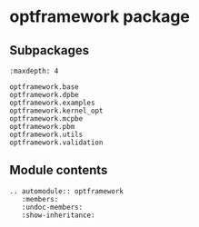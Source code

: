 # optframework package

## Subpackages

```{toctree}
:maxdepth: 4

optframework.base
optframework.dpbe
optframework.examples
optframework.kernel_opt
optframework.mcpbe
optframework.pbm
optframework.utils
optframework.validation
```

## Module contents

```{eval-rst}
.. automodule:: optframework
   :members:
   :undoc-members:
   :show-inheritance:
```
